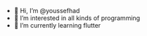 - 👋 Hi, I’m @youssefhad
- 👀 I’m interested in all kinds of programming
- 🌱 I’m currently learning flutter
<!--- 
- 💞️ I’m looking to collaborate on ...
- 📫 How to reach me ...


youssefhad/youssefhad is a ✨ special ✨ repository because its `README.md` (this file) appears on your GitHub profile.
You can click the Preview link to take a look at your changes.
--->
